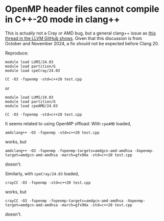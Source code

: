 # OpenMP header files cannot compile in C++-20 mode in clang++

This is actually not a Cray or AMD bug, but a general clang++ issue as
[this thread in the LLVM GitHub shows](https://github.com/llvm/llvm-project/issues/113207).
Given that this discussion is from October and November 2024, a fix should not be expected
before Clang 20.

Reproduce:

```
module load LUMI/24.03
module load partition/G
module load cpeCray/24.03

CC -O3 -fopenmp -std=c++20 test.cpp
```

or

```
module load LUMI/24.03
module load partition/G
module load cpeAMD/24.03

CC -O3 -fopenmp -std=c++20 test.cpp
```

It seems related to using OpenMP offload: With `cpeAMD` loaded,

```
amdclang++ -O3 -fopenmp -std=c++20 test.cpp
```

works, but

```
amdclang++ -O3 -fopenmp -fopenmp-targets=amdgcn-amd-amdhsa -Xopenmp-target=amdgcn-amd-amdhsa -march=gfx90a -std=c++20 test.cpp
```

doesn't.

Similarly, with `cpeCray/24.03` loaded, 

```
crayCC -O3 -fopenmp -std=c++20 test.cpp
```

works, but 

```
crayCC -O3 -fopenmp -fopenmp-targets=amdgcn-amd-amdhsa -Xopenmp-target=amdgcn-amd-amdhsa -march=gfx90a -std=c++20 test.cpp
```

doesn't.
